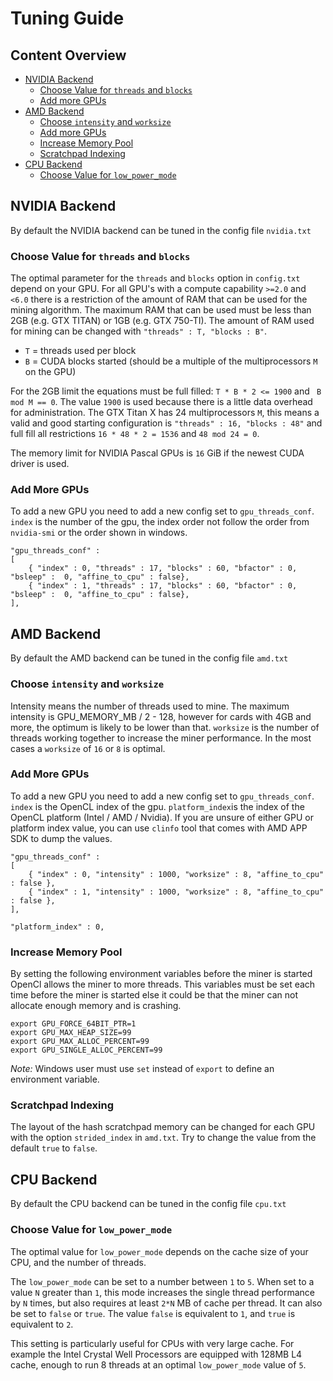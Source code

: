 # Tuning Guide

## Content Overview
* [NVIDIA Backend](#nvidia-backend)
  * [Choose Value for `threads` and `blocks`](#choose-value-for-threads-and-blocks)
  * [Add more GPUs](#add-more-gpus)
* [AMD Backend](#amd-backend)
  * [Choose `intensity` and `worksize`](#choose-intensity-and-worksize)
  * [Add more GPUs](#add-more-gpus)
  * [Increase Memory Pool](#increase-memory-pool)
  * [Scratchpad Indexing](#scratchpad-indexing)
* [CPU Backend](#cpu-backend)
  * [Choose Value for `low_power_mode`](#choose-value-for-low_power_mode)

## NVIDIA Backend

By default the NVIDIA backend can be tuned in the config file `nvidia.txt`

### Choose Value for `threads` and `blocks`

The optimal parameter for the `threads` and `blocks` option in `config.txt` depend on your GPU.
For all GPU's with a compute capability `>=2.0` and `<6.0` there is a restriction of the amount of RAM that can be used for the mining algorithm.
The maximum RAM that can be used must be less than 2GB (e.g. GTX TITAN) or 1GB (e.g. GTX 750-TI).
The amount of RAM used for mining can be changed with `"threads" : T, "blocks : B"`.
  - `T` = threads used per block
  - `B` = CUDA blocks started (should be a multiple of the multiprocessors `M` on the GPU)

For the 2GB limit the equations must be full filled: `T * B * 2 <= 1900` and ` B mod M == 0`.
The value `1900` is used because there is a little data overhead for administration.
The GTX Titan X has 24 multiprocessors `M`, this means a valid and good starting configuration is `"threads" : 16, "blocks : 48"`
and full fill all restrictions `16 * 48 * 2 = 1536` and `48 mod 24 = 0`.

The memory limit for NVIDIA Pascal GPUs is `16` GiB if the newest CUDA driver is used.

### Add More GPUs

To add a new GPU you need to add a new config set to `gpu_threads_conf`.
`index` is the number of the gpu, the index order not follow the order from `nvidia-smi` or the order shown in windows.

```
"gpu_threads_conf" :
[
    { "index" : 0, "threads" : 17, "blocks" : 60, "bfactor" : 0, "bsleep" :  0, "affine_to_cpu" : false},
    { "index" : 1, "threads" : 17, "blocks" : 60, "bfactor" : 0, "bsleep" :  0, "affine_to_cpu" : false},
],
```

## AMD Backend

By default the AMD backend can be tuned in the config file `amd.txt`

### Choose `intensity` and `worksize`

Intensity means the number of threads used to mine. The maximum intensity is GPU_MEMORY_MB / 2 - 128, however for cards with 4GB and more, the optimum is likely to be lower than that.
`worksize` is the number of threads working together to increase the miner performance.
In the most cases a `worksize` of `16` or `8` is optimal.

### Add More GPUs

To add a new GPU you need to add a new config set to `gpu_threads_conf`. `index` is the OpenCL index of the gpu.
`platform_index`is the index of the OpenCL platform (Intel / AMD / Nvidia).
If you are unsure of either GPU or platform index value, you can use `clinfo` tool that comes with AMD APP SDK to dump the values.

```
"gpu_threads_conf" :
[
    { "index" : 0, "intensity" : 1000, "worksize" : 8, "affine_to_cpu" : false },
    { "index" : 1, "intensity" : 1000, "worksize" : 8, "affine_to_cpu" : false },
],

"platform_index" : 0,
```

### Increase Memory Pool

By setting the following environment variables before the miner is started OpenCl allows the miner to more threads.
This variables must be set each time before the miner is started else it could be that the miner can not allocate enough memory and is crashing.

```
export GPU_FORCE_64BIT_PTR=1
export GPU_MAX_HEAP_SIZE=99
export GPU_MAX_ALLOC_PERCENT=99
export GPU_SINGLE_ALLOC_PERCENT=99
```

*Note:* Windows user must use `set` instead of `export` to define an environment variable.

### Scratchpad Indexing

The layout of the hash scratchpad memory can be changed for each GPU with the option `strided_index` in `amd.txt`.
Try to change the value from the default `true` to `false`.

## CPU Backend

By default the CPU backend can be tuned in the config file `cpu.txt`

### Choose Value for `low_power_mode`

The optimal value for `low_power_mode` depends on the cache size of your CPU, and the number of threads.

The `low_power_mode` can be set to a number between `1` to `5`. When set to a value `N` greater than `1`, this mode increases the single thread performance by `N` times, but also requires at least `2*N` MB of cache per thread. It can also be set to `false` or `true`. The value `false` is equivalent to `1`, and `true` is equivalent to `2`.

This setting is particularly useful for CPUs with very large cache. For example the Intel Crystal Well Processors are equipped with 128MB L4 cache, enough to run 8 threads at an optimal `low_power_mode` value of `5`.
